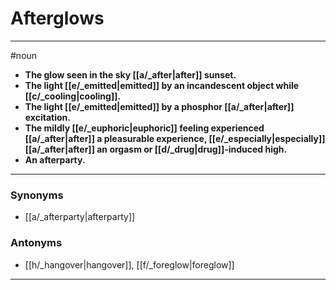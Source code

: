 # Afterglows
---
#noun
- **The glow seen in the sky [[a/_after|after]] sunset.**
- **The light [[e/_emitted|emitted]] by an incandescent object while [[c/_cooling|cooling]].**
- **The light [[e/_emitted|emitted]] by a phosphor [[a/_after|after]] excitation.**
- **The mildly [[e/_euphoric|euphoric]] feeling experienced [[a/_after|after]] a pleasurable experience, [[e/_especially|especially]] [[a/_after|after]] an orgasm or [[d/_drug|drug]]-induced high.**
- **An afterparty.**
---
### Synonyms
- [[a/_afterparty|afterparty]]
### Antonyms
- [[h/_hangover|hangover]], [[f/_foreglow|foreglow]]
---
